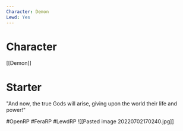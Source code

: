 ```yaml
---
Character: Demon
Lewd: Yes
---
```

# Character
[[Demon]]

# Starter
"And now, the true Gods will arise, giving upon the world their life and power!"  

#OpenRP #FeraRP #LewdRP 
![[Pasted image 20220702170240.jpg]]
